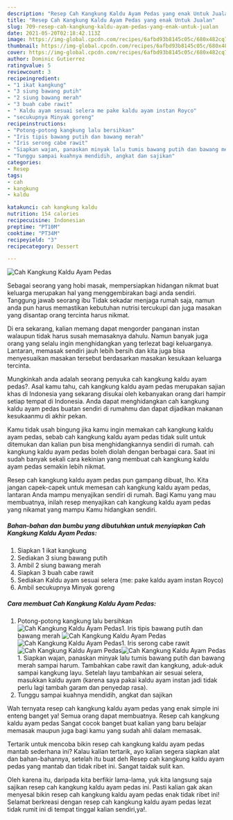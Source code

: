 ```yaml
---
description: "Resep Cah Kangkung Kaldu Ayam Pedas yang enak Untuk Jualan"
title: "Resep Cah Kangkung Kaldu Ayam Pedas yang enak Untuk Jualan"
slug: 709-resep-cah-kangkung-kaldu-ayam-pedas-yang-enak-untuk-jualan
date: 2021-05-20T02:18:42.113Z
image: https://img-global.cpcdn.com/recipes/6afbd93b8145c05c/680x482cq70/cah-kangkung-kaldu-ayam-pedas-foto-resep-utama.jpg
thumbnail: https://img-global.cpcdn.com/recipes/6afbd93b8145c05c/680x482cq70/cah-kangkung-kaldu-ayam-pedas-foto-resep-utama.jpg
cover: https://img-global.cpcdn.com/recipes/6afbd93b8145c05c/680x482cq70/cah-kangkung-kaldu-ayam-pedas-foto-resep-utama.jpg
author: Dominic Gutierrez
ratingvalue: 5
reviewcount: 3
recipeingredient:
- "1 ikat kangkung"
- "3 siung bawang putih"
- "2 siung bawang merah"
- "3 buah cabe rawit"
- " Kaldu ayam sesuai selera me pake kaldu ayam instan Royco"
- "secukupnya Minyak goreng"
recipeinstructions:
- "Potong-potong kangkung lalu bersihkan"
- "Iris tipis bawang putih dan bawang merah"
- "Iris serong cabe rawit"
- "Siapkan wajan, panaskan minyak lalu tumis bawang putih dan bawang merah sampai harum. Tambahkan cabe rawit dan kangkung, aduk-aduk sampai kangkung layu. Setelah layu tambahkan air sesuai selera, masukkan kaldu ayam (karena saya pakai kaldu ayam instan jadi tidak perlu lagi tambah garam dan penyedap rasa)."
- "Tunggu sampai kuahnya mendidih, angkat dan sajikan"
categories:
- Resep
tags:
- cah
- kangkung
- kaldu

katakunci: cah kangkung kaldu 
nutrition: 154 calories
recipecuisine: Indonesian
preptime: "PT10M"
cooktime: "PT34M"
recipeyield: "3"
recipecategory: Dessert

---
```



![Cah Kangkung Kaldu Ayam Pedas](https://img-global.cpcdn.com/recipes/6afbd93b8145c05c/680x482cq70/cah-kangkung-kaldu-ayam-pedas-foto-resep-utama.jpg)

Sebagai seorang yang hobi masak, mempersiapkan hidangan nikmat buat keluarga merupakan hal yang menggembirakan bagi anda sendiri. Tanggung jawab seorang ibu Tidak sekadar menjaga rumah saja, namun anda pun harus memastikan kebutuhan nutrisi tercukupi dan juga masakan yang disantap orang tercinta harus nikmat.

Di era  sekarang, kalian memang dapat mengorder panganan instan walaupun tidak harus susah memasaknya dahulu. Namun banyak juga orang yang selalu ingin menghidangkan yang terlezat bagi keluarganya. Lantaran, memasak sendiri jauh lebih bersih dan kita juga bisa menyesuaikan masakan tersebut berdasarkan masakan kesukaan keluarga tercinta. 



Mungkinkah anda adalah seorang penyuka cah kangkung kaldu ayam pedas?. Asal kamu tahu, cah kangkung kaldu ayam pedas merupakan sajian khas di Indonesia yang sekarang disukai oleh kebanyakan orang dari hampir setiap tempat di Indonesia. Anda dapat menghidangkan cah kangkung kaldu ayam pedas buatan sendiri di rumahmu dan dapat dijadikan makanan kesukaanmu di akhir pekan.

Kamu tidak usah bingung jika kamu ingin memakan cah kangkung kaldu ayam pedas, sebab cah kangkung kaldu ayam pedas tidak sulit untuk ditemukan dan kalian pun bisa menghidangkannya sendiri di rumah. cah kangkung kaldu ayam pedas boleh diolah dengan berbagai cara. Saat ini sudah banyak sekali cara kekinian yang membuat cah kangkung kaldu ayam pedas semakin lebih nikmat.

Resep cah kangkung kaldu ayam pedas pun gampang dibuat, lho. Kita jangan capek-capek untuk memesan cah kangkung kaldu ayam pedas, lantaran Anda mampu menyajikan sendiri di rumah. Bagi Kamu yang mau membuatnya, inilah resep menyajikan cah kangkung kaldu ayam pedas yang nikamat yang mampu Kamu hidangkan sendiri.

<!--inarticleads1-->

##### Bahan-bahan dan bumbu yang dibutuhkan untuk menyiapkan Cah Kangkung Kaldu Ayam Pedas:

1. Siapkan 1 ikat kangkung
1. Sediakan 3 siung bawang putih
1. Ambil 2 siung bawang merah
1. Siapkan 3 buah cabe rawit
1. Sediakan  Kaldu ayam sesuai selera (me: pake kaldu ayam instan Royco)
1. Ambil secukupnya Minyak goreng




<!--inarticleads2-->

##### Cara membuat Cah Kangkung Kaldu Ayam Pedas:

1. Potong-potong kangkung lalu bersihkan
<img src="https://img-global.cpcdn.com/steps/f71ba6c2fd83a6a0/160x128cq70/cah-kangkung-kaldu-ayam-pedas-langkah-memasak-1-foto.jpg" alt="Cah Kangkung Kaldu Ayam Pedas">1. Iris tipis bawang putih dan bawang merah
<img src="https://img-global.cpcdn.com/steps/08dceff75024914d/160x128cq70/cah-kangkung-kaldu-ayam-pedas-langkah-memasak-2-foto.jpg" alt="Cah Kangkung Kaldu Ayam Pedas"><img src="https://img-global.cpcdn.com/steps/073b031d9bb2e803/160x128cq70/cah-kangkung-kaldu-ayam-pedas-langkah-memasak-2-foto.jpg" alt="Cah Kangkung Kaldu Ayam Pedas">1. Iris serong cabe rawit
<img src="https://img-global.cpcdn.com/steps/ef8a316683830398/160x128cq70/cah-kangkung-kaldu-ayam-pedas-langkah-memasak-3-foto.jpg" alt="Cah Kangkung Kaldu Ayam Pedas"><img src="https://img-global.cpcdn.com/steps/a7e8442945b26345/160x128cq70/cah-kangkung-kaldu-ayam-pedas-langkah-memasak-3-foto.jpg" alt="Cah Kangkung Kaldu Ayam Pedas">1. Siapkan wajan, panaskan minyak lalu tumis bawang putih dan bawang merah sampai harum. Tambahkan cabe rawit dan kangkung, aduk-aduk sampai kangkung layu. Setelah layu tambahkan air sesuai selera, masukkan kaldu ayam (karena saya pakai kaldu ayam instan jadi tidak perlu lagi tambah garam dan penyedap rasa).
1. Tunggu sampai kuahnya mendidih, angkat dan sajikan




Wah ternyata resep cah kangkung kaldu ayam pedas yang enak simple ini enteng banget ya! Semua orang dapat membuatnya. Resep cah kangkung kaldu ayam pedas Sangat cocok banget buat kalian yang baru belajar memasak maupun juga bagi kamu yang sudah ahli dalam memasak.

Tertarik untuk mencoba bikin resep cah kangkung kaldu ayam pedas mantab sederhana ini? Kalau kalian tertarik, ayo kalian segera siapkan alat dan bahan-bahannya, setelah itu buat deh Resep cah kangkung kaldu ayam pedas yang mantab dan tidak ribet ini. Sangat taidak sulit kan. 

Oleh karena itu, daripada kita berfikir lama-lama, yuk kita langsung saja sajikan resep cah kangkung kaldu ayam pedas ini. Pasti kalian gak akan menyesal bikin resep cah kangkung kaldu ayam pedas enak tidak ribet ini! Selamat berkreasi dengan resep cah kangkung kaldu ayam pedas lezat tidak rumit ini di tempat tinggal kalian sendiri,ya!.

